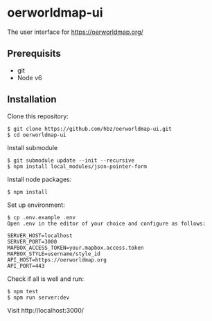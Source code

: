 # oerworldmap-ui
The user interface for https://oerworldmap.org/

## Prerequisits

- git
- Node v6

## Installation

Clone this repository:
```
$ git clone https://github.com/hbz/oerworldmap-ui.git
$ cd oerworldmap-ui
```

Install submodule
```
$ git submodule update --init --recursive
$ npm install local_modules/json-pointer-form
```

Install node packages:
```
$ npm install
```

Set up environment:
```
$ cp .env.example .env
Open .env in the editor of your choice and configure as follows:

SERVER_HOST=localhost
SERVER_PORT=3000
MAPBOX_ACCESS_TOKEN=your.mapbox.access.token
MAPBOX_STYLE=username/style_id
API_HOST=https://oerworldmap.org
API_PORT=443
```

Check if all is well and run:
```
$ npm test
$ npm run server:dev
```

Visit http://localhost:3000/
